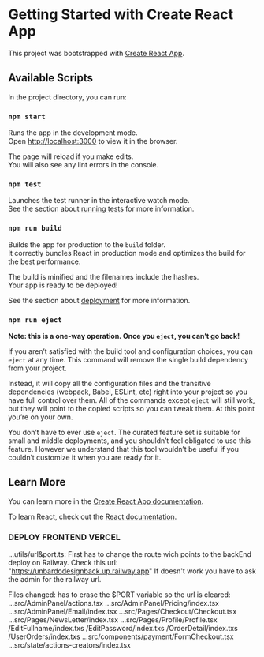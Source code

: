 # Getting Started with Create React App

This project was bootstrapped with [Create React App](https://github.com/facebook/create-react-app).

## Available Scripts

In the project directory, you can run:

### `npm start`

Runs the app in the development mode.\
Open [http://localhost:3000](http://localhost:3000) to view it in the browser.

The page will reload if you make edits.\
You will also see any lint errors in the console.

### `npm test`

Launches the test runner in the interactive watch mode.\
See the section about [running tests](https://facebook.github.io/create-react-app/docs/running-tests) for more information.

### `npm run build`

Builds the app for production to the `build` folder.\
It correctly bundles React in production mode and optimizes the build for the best performance.

The build is minified and the filenames include the hashes.\
Your app is ready to be deployed!

See the section about [deployment](https://facebook.github.io/create-react-app/docs/deployment) for more information.

### `npm run eject`

**Note: this is a one-way operation. Once you `eject`, you can’t go back!**

If you aren’t satisfied with the build tool and configuration choices, you can `eject` at any time. This command will remove the single build dependency from your project.

Instead, it will copy all the configuration files and the transitive dependencies (webpack, Babel, ESLint, etc) right into your project so you have full control over them. All of the commands except `eject` will still work, but they will point to the copied scripts so you can tweak them. At this point you’re on your own.

You don’t have to ever use `eject`. The curated feature set is suitable for small and middle deployments, and you shouldn’t feel obligated to use this feature. However we understand that this tool wouldn’t be useful if you couldn’t customize it when you are ready for it.

## Learn More

You can learn more in the [Create React App documentation](https://facebook.github.io/create-react-app/docs/getting-started).

To learn React, check out the [React documentation](https://reactjs.org/).


### DEPLOY FRONTEND VERCEL

...utils/url&port.ts:
First has to change the route wich points to the backEnd deploy on Railway. Check this url: "https://unbardodesignback.up.railway.app"
If doesn't work you have to ask the admin for the railway url.

Files changed:
has to erase the $PORT variable so the url is cleared:
...src/AdminPanel/actions.tsx 
...src/AdminPanel/Pricing/index.tsx
...src/AdminPanel/Email/index.tsx
...src/Pages/Checkout/Checkout.tsx
...src/Pages/NewsLetter/index.tsx
...src/Pages/Profile/Profile.tsx
                    /EditFullname/index.txs
                    /EditPassword/index.txs
                    /OrderDetail/index.txs
                    /UserOrders/index.txs
...src/components/payment/FormCheckout.tsx
...src/state/actions-creators/index.tsx
